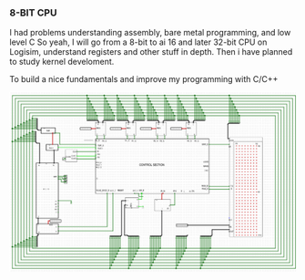 ### 8-BIT CPU ###

I had problems understanding assembly, bare metal programming, and low level C
So yeah, I will go from a 8-bit to ai 16 and later 32-bit CPU on Logisim, understand registers
and other stuff in depth. Then i have planned to study kernel develoment.

To build a nice fundamentals  and improve my programming with C/C++ 


![28-09](https://github.com/sumxtx/8bitCPULogisimEVO/blob/main/2023-09-28_22-49.png)
